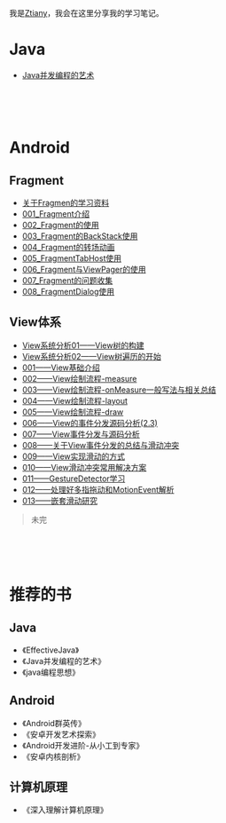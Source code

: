 我是[Ztiany](http://weibo.com/u/1854760051?refer_flag=1005055010_&is_all=1)，我会在这里分享我的学习笔记。


# Java

- [Java并发编程的艺术](Java/Java并发编程的艺术)

<br/><br/><br/>



# Android

## Fragment
- [关于Fragmen的学习资料](Android/Fragment/关于Fragment的学习资料.md)
- [001_Fragment介绍](Android/Fragment/001_Fragment介绍.md)
- [002_Fragment的使用](Android/Fragment/002_Fragment的使用.md)
- [003_Fragment的BackStack使用](Android/Fragment/003_Fragment的BackStack使用.md)
- [004_Fragment的转场动画](Android/Fragment/004_Fragment的转场动画.md)
- [005_FragmentTabHost使用](Android/Fragment/005_FragmentTabHost使用.md)
- [006_Fragment与ViewPager的使用](Android/Fragment/006_Fragment与ViewPager的使用.md)
- [007_Fragment的问题收集](Android/Fragment/007_Fragment问题收集.md)
- [008_FragmentDialog使用](Android/Fragment/008_FragmentDialog使用.md)

## View体系
- [View系统分析01——View树的构建](Android/UI/View体系/View系统分析01——View树的构建.md)
- [View系统分析02——View树遍历的开始](Android/UI/View体系/View系统分析02——View树遍历的开始.md)
- [001——View基础介绍](Android/UI/View体系/001——View基础介绍.md)
- [002——View绘制流程-measure](Android/UI/View体系/002——View绘制流程-measure.md)
- [003——View绘制流程-onMeasure一般写法与相关总结](Android/UI/View体系/003——View绘制流程-onMeasure一般写法与相关总结.md)
- [004——View绘制流程-layout](Android/UI/View体系/004——View绘制流程-layout)
- [005——View绘制流程-draw](Android/UI/View体系/005——View绘制流程-draw.md)
- [006——View的事件分发源码分析(2.3)](Android/UI/View体系/006——View的事件分发源码分析(2.3).md)
- [007——View事件分发与源码分析](Android/UI/View体系/007——View事件分发与源码分析.md)
- [008——关于View事件分发的总结与滑动冲突](Android/UI/View体系/008——关于View事件分发的总结与滑动冲突.md)
- [009——View实现滑动的方式](Android/UI/View体系/009——View实现滑动的方式.md)
- [010——View滑动冲突常用解决方案](Android/UI/View体系/010——View滑动冲突常用解决方案.md)
- [011——GestureDetector学习](Android/UI/View体系/011——GestureDetector学习.md)
- [012——处理好多指拖动和MotionEvent解析](Android/UI/View体系/012——处理好多指拖动和MotionEvent解析)
- [013——嵌套滑动研究](Android/UI/View体系/013——嵌套滑动研究.md)

>未完


<br/><br/><br/>



# 推荐的书

## Java
- 《EffectiveJava》
- 《Java并发编程的艺术》
- 《java编程思想》


## Android

- 《Android群英传》
- 《安卓开发艺术探索》
- 《Android开发进阶-从小工到专家》
- 《安卓内核剖析》

## 计算机原理

- 《深入理解计算机原理》
